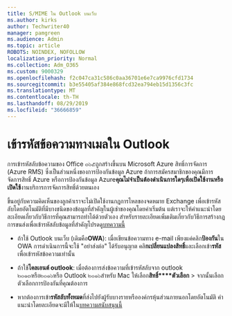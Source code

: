 ```yaml
---
title: S/MIME ใน Outlook บนเว็บ
ms.author: kirks
author: Techwriter40
manager: pamgreen
ms.audience: Admin
ms.topic: article
ROBOTS: NOINDEX, NOFOLLOW
localization_priority: Normal
ms.collection: Adm_O365
ms.custom: 9000329
ms.openlocfilehash: f2c047ca31c586c0aa36701e6e7ca9976cfd1734
ms.sourcegitcommit: b3e55405af384e868fcd32ea794eb15d1356c3fc
ms.translationtype: MT
ms.contentlocale: th-TH
ms.lasthandoff: 08/29/2019
ms.locfileid: "36666859"
---
```

# <a name="encrypt-email-messages-in-outlook"></a>เข้ารหัสข้อความทางเมลใน Outlook

การเข้ารหัสลับข้อความของ Office ๓๖๕ถูกสร้างขึ้นบน Microsoft Azure สิทธิ์การจัดการ (Azure RMS) ซึ่งเป็นส่วนหนึ่งของการป้องกันข้อมูล Azure ถ้าการสมัครสมาชิกของคุณมีการจัดการสิทธิ์ Azure หรือการป้องกันข้อมูล Azure**คุณไม่จำเป็นต้องดำเนินการใดๆเพื่อเปิดใช้งานหรือเปิดใช้**งานบริการการจัดการสิทธิ์ด้วยตนเอง

ขึ้นอยู่กับความคิดเห็นของลูกค้าเราจะไม่เปิดใช้งานกฎการไหลของจดหมาย Exchange เพื่อเข้ารหัสลับโดยอัตโนมัติที่มีบางชนิดของข้อมูลที่สำคัญในผู้เช่าของคุณโดยค่าเริ่มต้น แต่เราจะให้คำแนะนำโดยละเอียดเกี่ยวกับวิธีการที่คุณสามารถทำได้ด้วยตัวเอง สำหรับรายละเอียดเพิ่มเติมเกี่ยวกับวิธีการสร้างกฎการขนส่งเพื่อเข้ารหัสลับข้อมูลที่สำคัญโปรดดู[บทความนี้](https://aka.ms/OmeEtr)

- ถ้าใช้ Outlook บนเว็บ (เดิมคือ**OWA**): เมื่อเขียนข้อความทาง e-mail เพียงแค่คลิก**ป้องกัน**ใน OWA การดำเนินการนี้จะใช้ "อย่าส่งต่อ" ได้รับอนุญาต คลิ**กเปลี่ยนแปลงสิทธิ์**และเลือกเข้า**รหัส**เพื่อเข้ารหัสข้อความเท่านั้น

- ถ้าใช้**ไคลเอนต์ outlook**: เมื่อต้องการส่งข้อความที่เข้ารหัสลับจาก outlook ๒๐๑๓หรือ๒๐๑๖หรือ Outlook ๒๐๑๖สำหรับ Mac ให้เลือก**สิทธิ์****ตัวเลือก** > จากนั้นเลือกตัวเลือกการป้องกันที่คุณต้องการ

- หากต้องการเข้า**รหัสลับทั้งหมด**ที่ส่งไปยังผู้รับบางรายหรือองค์กรหุ้นส่วนภายนอกโดยอัตโนมัติ คำแนะนำโดยละเอียดจะมีให้ใน[บทความสนับสนุนนี้](https://docs.microsoft.com/office365/securitycompliance/define-mail-flow-rules-to-encrypt-email#create-a-mail-flow-rule-to-encrypt-email-messages-with-the-new-ome-capabilities)

